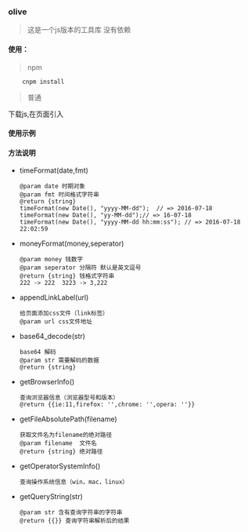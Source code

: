 ### olive
> 这是一个js版本的工具库 没有依赖

####  使用：

> npm

```
    cnpm install
```


> 普通

下载js,在页面引入


#### 使用示例

#### 方法说明

* timeFormat(date,fmt)

      @param date 时期对象
      @param fmt 时间格式字符串
      @return {string}
      timeFormat(new Date(), "yyyy-MM-dd");  // => 2016-07-18
      timeFormat(new Date(), "yy-MM-dd");// => 16-07-18
      timeFormat(new Date(), "yyyy-MM-dd hh:mm:ss"); // => 2016-07-18 22:02:59

* moneyFormat(money,seperator)

      @param money 钱数字
      @param seperator 分隔符 默认是英文逗号
      @return {string} 钱格式字符串
      222 -> 222  3223 -> 3,222

* appendLinkLabel(url)

      给页面添加css文件（link标签）
      @param url css文件地址

* base64_decode(str)

      base64 解码
      @param str 需要解码的数据
      @return {string}

* getBrowserInfo()

      查询浏览器信息（浏览器型号和版本）
      @return {{ie:11,firefox: '',chrome: '',opera: ''}}

* getFileAbsolutePath(filename)

      获取文件名为filename的绝对路径
      @param filename  文件名
      @return {string} 绝对路径

* getOperatorSystemInfo()

      查询操作系统信息（win，mac，linux）

* getQueryString(str)

      @param str 含有查询字符串的字符串
      @return {{}} 查询字符串解析后的结果



